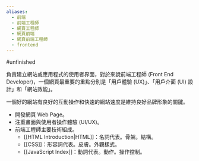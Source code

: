 ```yaml
---
aliases:
  - 前端
  - 前端工程師
  - 網頁工程師
  - 網頁前端
  - 網頁前端工程師
  - frontend
---
```

#unfinished 

負責建立網站或應用程式的使用者界面，對於來說前端工程師 (Front End Developer)，一個網頁最重要的重點分別是「用戶體驗 (UX)」、「用戶介面 (UI) 設計」和「網站效能」。

一個好的網站有良好的互動操作和快速的網站速度是維持良好品牌形象的關鍵。

- 開發網頁 Web Page。
- 注重畫面與使用者操作體驗 (UI/UX)。
- 前端工程師主要技術組成。
	- [[HTML Introduction|HTML]]：名詞代表。骨架。結構。
	- [[CSS]]：形容詞代表。皮膚。外觀樣式。
	- [[JavaScript Index]]：動詞代表。動作。操作控制。